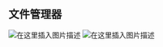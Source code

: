 ## 文件管理器

![在这里插入图片描述](https://i-blog.csdnimg.cn/direct/a9ad0d7e34b74e4791c49f885b283011.png)
![在这里插入图片描述](https://i-blog.csdnimg.cn/direct/599ea450df5546dbbb27299a9a8c2569.png)